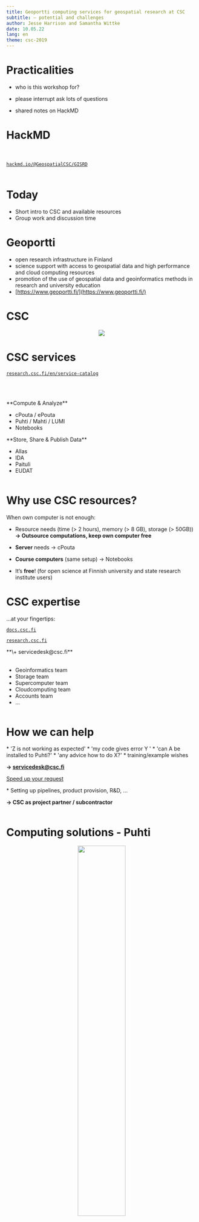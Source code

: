 ```yaml
--- 
title: Geoportti computing services for geospatial research at CSC 
subtitle: – potential and challenges
author: Jesse Harrison and Samantha Wittke
date: 10.05.22
lang: en
theme: csc-2019
---
```


# Practicalities

* who is this workshop for?

* please interrupt ask lots of questions
* shared notes on HackMD

# HackMD

<br></br>
[`hackmd.io/@GeospatialCSC/GISRD`](https://hackmd.io/@GeospatialCSC/GISRD/edit)
<br></br>

# Today

* Short intro to CSC and available resources
* Group work and discussion time

# Geoportti

* open research infrastructure in Finland 
* science support with access to geospatial data and high performance and cloud computing resources
* promotion of the use of geospatial data and geoinformatics methods in research and university education
* [https://www.geoportti.fi/](https://www.geoportti.fi/)

# CSC

<p align="center">
  <img src="./img/csc-bg.png">
</p>

# CSC services

[`research.csc.fi/en/service-catalog`](https://research.csc.fi/en/service-catalog)

<br></br>
<div class="column">
**Compute & Analyze**

  - cPouta / ePouta
  - Puhti / Mahti / LUMI
  - Notebooks
</div>
<div class="column">
**Store, Share & Publish Data**

  * Allas
  * IDA
  * Paituli
  * EUDAT
</div>

# Why use CSC resources?

When own computer is not enough:

* Resource needs (time (> 2 hours), memory (> 8 GB), storage (> 50GB))
**-> Outsource computations, keep own computer free**


* **Server** needs -> cPouta
* **Course computers** (same setup) -> Notebooks
* It’s **free**! (for open science at Finnish university and state research institute users)

# CSC expertise

<div class="column">
...at your fingertips:

[`docs.csc.fi`](https://docs.csc.fi)

[`research.csc.fi`](https://research.csc.fi)

</div>
<div class="column">
**\+ servicedesk@csc.fi**
<br></br>

* Geoinformatics team
* Storage team
* Supercomputer team
* Cloudcomputing team
* Accounts team
* ...
</div>

# How we can help

<div class="column">
* 'Z is not working as expected'
* 'my code gives error Y '
* 'can A be installed to Puhti?'
* 'any advice how to do X?'
* training/example wishes

**-> servicedesk@csc.fi**

[Speed up your request](https://docs.csc.fi/support/support-howto/)

</div>
<div class="column">
* Setting up pipelines, product provision, R&D, ...

**-> CSC as project partner / subcontractor**
</div>

# Computing solutions - Puhti

<p align="center">
  <img src="img/puhti_overview.png" width="50%"> 
</p>

# Puhti webinterface 

<br></br>
[`puhti.csc.fi`](https://puhti.csc.fi)
<br></br>

# Software

list of preinstalled geospatial software
note on what software is possible

# Python

Python page
geoconda


# R environment on Puhti

- An [Apptainer (Singularity) container](https://docs.csc.fi/computing/containers/run-existing/) including: 
   - R and RStudio Server
   - 1300+ R packages
   - Pre-installed libraries / software required by R packages
   - Software for executing multinode jobs
   - External mathematics library linked to R (Intel® OneMKL)
   - TensorFlow (for using [the R Interface to Tensorflow](https://tensorflow.rstudio.com/))
- Container recipes available in the CSC [singularity-recipes repository](https://github.com/CSCfi/singularity-recipes/tree/main/r-env-singularity)

# R environment on Puhti

<p align="center">
  <img src="./img/r-access.svg">
</p>



# Pouta

* virtual machines
* webserver
* databases

# Sensitive data

NEW!
SD Connect & SD Desktop
more coming up soon


# Potential

* speedup computations
* larger computations
* outsource computations
* avoid software installation issues
* recipe for environment provided
* ...

# Challenges

* Linux and commandline
* get to know new system and concepts
* possibly new software/ways of working
* data transfer bottleneck
* ...

# Usecases

* processing all forest areas of Finland for forest disturbance management
* large viewshed analyses
* Markov Chain Monte Carlo (MCMC) methods
* Machine learning with huge geospatial datasets
* NLS pointcloud to DEM over whole Finland
* yours?


# Getting started

* [Step by step instructions ](https://research.csc.fi/en/accounts-and-projects)
* [Find your account and project information](my.csc.fi)

* [Read the docs](https://docs.csc.fi)

* check our [tutorials](https://docs.csc.fi/support/tutorials/) and [geocomputing examples](https://github.com/csc-training/geocomputing)


# Training

* ['Using CSC environment efficiently' course](https://csc-training.github.io/csc-env-eff/)
* [Earth Observation workshop](https://ssl.eventilla.com/event/zArJA)
* [Elements of Supercomputing](https://ssl.eventilla.com/event/mlOk6)

-> follow our [training calendar](https://www.csc.fi/en/training#training-calendar)

# Thanks




